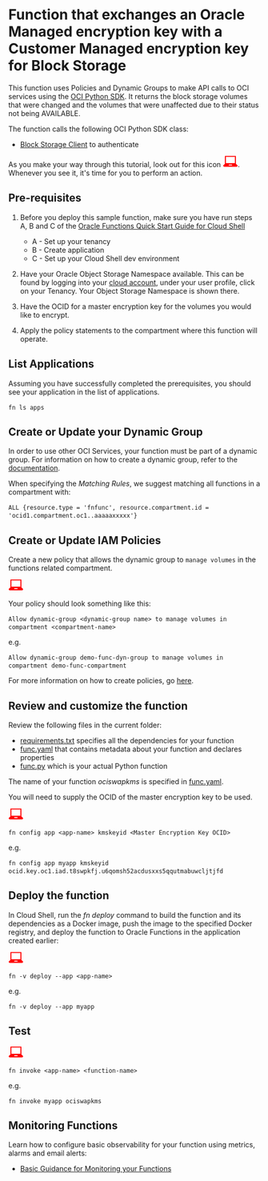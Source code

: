 # Function that exchanges an Oracle Managed encryption key with a Customer Managed encryption key for Block Storage
This function uses Policies and Dynamic Groups to make API calls to OCI 
services using the [OCI Python SDK](https://oracle-cloud-infrastructure-python-sdk.readthedocs.io/en/latest/index.html). It returns the block storage volumes 
that were changed and the volumes that were unaffected due to their status
not being AVAILABLE.

The function calls the following OCI Python SDK class:
* [Block Storage Client](https://docs.oracle.com/en-us/iaas/tools/python/2.90.3/api/core/client/oci.core.BlockstorageClient.html#oci.core.BlockstorageClient) to authenticate

As you make your way through this tutorial, look out for this icon ![user input icon](./images/userinput.png).
Whenever you see it, it's time for you to perform an action.

## Pre-requisites

1. Before you deploy this sample function, make sure you have run steps A, B 
and C of the [Oracle Functions Quick Start Guide for Cloud Shell](https://docs.oracle.com/en-us/iaas/Content/Functions/Tasks/functionsquickstartcloudshell.htm)
    * A - Set up your tenancy
    * B - Create application
    * C - Set up your Cloud Shell dev environment

2. Have your Oracle Object Storage Namespace available. This can be found by
logging into your [cloud account](https://cloud.oracle.com/), under your user profile, click on your Tenancy.
Your Object Storage Namespace is shown there.

3. Have the OCID for a master encryption key for the volumes you would like to encrypt.

4. Apply the policy statements to the compartment where this function will operate.

## List Applications 

Assuming you have successfully completed the prerequisites, you should see your 
application in the list of applications.

```
fn ls apps
```

## Create or Update your Dynamic Group

In order to use other OCI Services, your function must be part of a dynamic 
group. For information on how to create a dynamic group, refer to the 
[documentation](https://docs.cloud.oracle.com/iaas/Content/Identity/Tasks/managingdynamicgroups.htm#To).

When specifying the *Matching Rules*, we suggest matching all functions in a compartment with:

```
ALL {resource.type = 'fnfunc', resource.compartment.id = 'ocid1.compartment.oc1..aaaaaxxxxx'}
```


## Create or Update IAM Policies

Create a new policy that allows the dynamic group to `manage volumes` in
the functions related compartment.

![user input icon](./images/userinput.png)

Your policy should look something like this:
```
Allow dynamic-group <dynamic-group name> to manage volumes in compartment <compartment-name>
```
e.g.
```
Allow dynamic-group demo-func-dyn-group to manage volumes in compartment demo-func-compartment
```

For more information on how to create policies, go [here](https://docs.cloud.oracle.com/iaas/Content/Identity/Concepts/policysyntax.htm).


## Review and customize the function

Review the following files in the current folder:

- [requirements.txt](./requirements.txt) specifies all the dependencies for your function
- [func.yaml](./func.yaml) that contains metadata about your function and declares properties
- [func.py](./func.py) which is your actual Python function

The name of your function *ociswapkms* is specified in [func.yaml](./func.yaml).

You will need to supply the OCID of the master encryption key to be used.

![user input icon](./images/userinput.png)

```
fn config app <app-name> kmskeyid <Master Encryption Key OCID>
```
e.g.
```
fn config app myapp kmskeyid ocid.key.oc1.iad.t8swpkfj.u6qomsh52acdusxxs5qqutmabuwcljtjfd
```

## Deploy the function

In Cloud Shell, run the *fn deploy* command to build the function and its dependencies as a Docker image, 
push the image to the specified Docker registry, and deploy the function to Oracle Functions 
in the application created earlier:

![user input icon](./images/userinput.png)

```
fn -v deploy --app <app-name>
```
e.g.
```
fn -v deploy --app myapp
```


## Test
![user input icon](./images/userinput.png)
```
fn invoke <app-name> <function-name>
```
e.g.
```
fn invoke myapp ociswapkms
```

## Monitoring Functions

Learn how to configure basic observability for your function using metrics, alarms and email alerts:
* [Basic Guidance for Monitoring your Functions](../basic-observability/functions.md)

